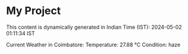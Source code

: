 # My Project

This content is dynamically generated in Indian Time (IST): 2024-05-02 01:11:34 IST


Current Weather in Coimbatore:
Temperature: 27.88 °C
Condition: haze
